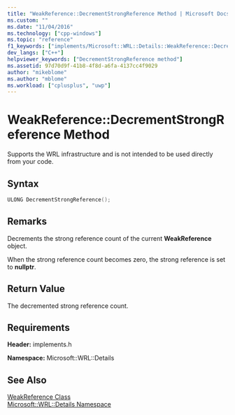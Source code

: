 ```yaml
---
title: "WeakReference::DecrementStrongReference Method | Microsoft Docs"
ms.custom: ""
ms.date: "11/04/2016"
ms.technology: ["cpp-windows"]
ms.topic: "reference"
f1_keywords: ["implements/Microsoft::WRL::Details::WeakReference::DecrementStrongReference"]
dev_langs: ["C++"]
helpviewer_keywords: ["DecrementStrongReference method"]
ms.assetid: 97d70d9f-41b8-4f8d-a6fa-4137cc4f9029
author: "mikeblome"
ms.author: "mblome"
ms.workload: ["cplusplus", "uwp"]
---
```

# WeakReference::DecrementStrongReference Method

Supports the WRL infrastructure and is not intended to be used directly from your code.

## Syntax

```cpp
ULONG DecrementStrongReference();
```

## Remarks

Decrements the strong reference count of the current **WeakReference** object.

When the strong reference count becomes zero, the strong reference is set to **nullptr**.

## Return Value

The decremented strong reference count.

## Requirements

**Header:** implements.h

**Namespace:** Microsoft::WRL::Details

## See Also

[WeakReference Class](../windows/weakreference-class1.md)  
[Microsoft::WRL::Details Namespace](../windows/microsoft-wrl-details-namespace.md)